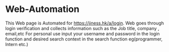# Web-Automation

This Web page is Automated for https://jiness.hk/a/login. Web goes through login verification and collects information such as the Job title, company , email,etc
For personal use input your username and password in the login function and desired search context in the search function eg(programmer, Intern etc.)
